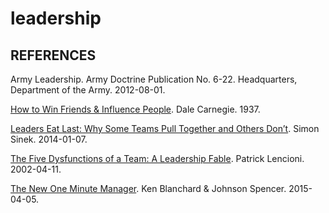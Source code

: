 leadership
==========

## REFERENCES

Army Leadership. Army Doctrine Publication No. 6-22. Headquarters, Department of the Army. 2012-08-01.

[How to Win Friends & Influence People](http://amzn.to/2fmAzsY). Dale Carnegie. 1937.

[Leaders Eat Last: Why Some Teams Pull Together and Others Don’t](http://amzn.to/2gtLZrc). Simon Sinek. 2014-01-07.

[The Five Dysfunctions of a Team: A Leadership Fable](http://amzn.to/2gtLVaP). Patrick Lencioni. 2002-04-11.

[The New One Minute Manager](http://amzn.to/2fAvBnU). Ken Blanchard & Johnson Spencer. 2015-04-05.
